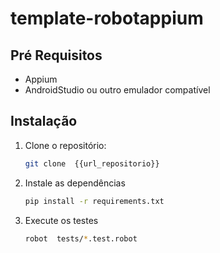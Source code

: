 # template-robotappium

## Pré Requisitos
  - Appium
  - AndroidStudio ou outro emulador compatível

## Instalação

1. Clone o repositório:

   ```bash
   git clone  {{url_repositorio}}

2. Instale as dependências
      ```bash
    pip install -r requirements.txt

3. Execute os testes
    ```bash
    robot  tests/*.test.robot
